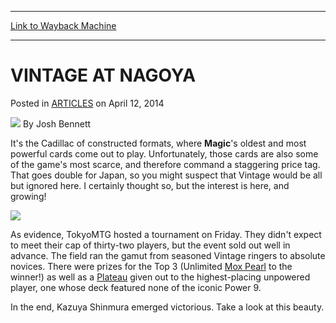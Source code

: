 
---
[Link to Wayback Machine](https://web.archive.org/web/20151027234443/http://magic.wizards.com/en/articles/archive/vintage-nagoya-2014-04-12)

[_metadata_:author]:- "Josh Bennett"
[_metadata_:description]:- "It's the Cadillac of constructed formats, where Magic's oldest and most powerful cards come out to play. Unfortunately, those cards are also some of the game's most scarce, and therefore command a staggering price tag. That goes double for Japan, so you might suspect that Vintage would be all but ignored here. I certainly thought so, but the interest is here, and growing!"
[_metadata_:generator]:- "Drupal 7 (http://drupal.org)"
[_metadata_:node]:- "159766"
[_metadata_:publish_date]:- "2014-04-12"
[_metadata_:source]:- "div-main-content"
[_metadata_:title]:- "VINTAGE AT NAGOYA"
[_metadata_:wayback_capture_timestamp]:- "2015-10-27 23:44:43"
[_metadata_:wayback_raw_url]:- "https://web.archive.org/web/20151027234443id_/http://magic.wizards.com/en/articles/archive/vintage-nagoya-2014-04-12"
[_metadata_:wayback_url]:- "http://magic.wizards.com/en/articles/archive/vintage-nagoya-2014-04-12"
---


VINTAGE AT NAGOYA
=================



 Posted in [ARTICLES](/en/articles)
 on April 12, 2014 






![](https://media.magic.wizards.com/styles/auth_small/public/images/person/authorpic_joshbennett.jpg)
By Josh Bennett










It's the Cadillac of constructed formats, where **Magic**'s oldest and most powerful cards come out to play. Unfortunately, those cards are also some of the game's most scarce, and therefore command a staggering price tag. That goes double for Japan, so you might suspect that Vintage would be all but ignored here. I certainly thought so, but the interest is here, and growing!


![](http://archive.wizards.com/mtg/images/daily/events/gpnag14/VintagePrizes.jpg)  

As evidence, TokyoMTG hosted a tournament on Friday. They didn't expect to meet their cap of thirty-two players, but the event sold out well in advance. The field ran the gamut from seasoned Vintage ringers to absolute novices. There were prizes for the Top 3 (Unlimited [Mox Pearl](http://gatherer.wizards.com/Pages/Card/Details.aspx?name=Mox+Pearl) to the winner!) as well as a [Plateau](http://gatherer.wizards.com/Pages/Card/Details.aspx?name=Plateau) given out to the highest-placing unpowered player, one whose deck featured none of the iconic Power 9.


In the end, Kazuya Shinmura emerged victorious. Take a look at this beauty.








